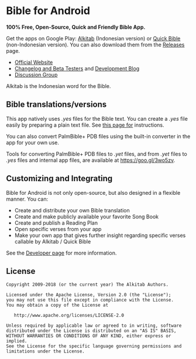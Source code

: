 Bible for Android
=================

**100% Free, Open-Source, Quick and Friendly Bible App.**

Get the apps on Google Play: <a href="https://play.google.com/store/apps/details?id=yuku.alkitab">Alkitab</a> (Indonesian version) or <a href="https://play.google.com/store/apps/details?id=yuku.alkitab.kjv">Quick Bible</a> (non-Indonesian version). You can also download them from the <a href="https://github.com/yukuku/androidbible/releases">Releases</a> page.

- <a href="http://www.bibleforandroid.com">Official Website</a>
- <a href="http://www.bibleforandroid.com/changelog">Changelog and Beta Testers</a> and <a href="http://blog.bibleforandroid.com">Development Blog</a>
- <a href="http://groups.google.com/group/bibleforandroid">Discussion Group</a>

Alkitab is the Indonesian word for the Bible.

Bible translations/versions
---------------------------

This app natively uses *.yes* files for the Bible text. You can create a *.yes* file easily by preparing a plain text file. See <a href="http://www.bibleforandroid.com/developer">this page for</a> instructions.

You can also convert PalmBible+ PDB files using the built-in converter in the app for your own use. 

Tools for converting PalmBible+ PDB files to *.yet* files, and from *.yet* files to *.yes* files and internal app files, are available at https://goo.gl/3wo5zv.

Customizing and Integrating
---------------------------

Bible for Android is not only open-source, but also designed in a flexible manner. You can:

- Create and distribute your own Bible translation
- Create and make publicly available your favorite Song Book
- Create and publish a Reading Plan
- Open specific verses from your app
- Make your own app that gives further insight regarding specific verses callable by Alkitab / Quick Bible

See the <a href="http://www.bibleforandroid.com/developer">Developer page</a> for more information.

License
--------

    Copyright 2009-2018 (or the current year) The Alkitab Authors.

    Licensed under the Apache License, Version 2.0 (the "License");
    you may not use this file except in compliance with the License.
    You may obtain a copy of the License at

       http://www.apache.org/licenses/LICENSE-2.0

    Unless required by applicable law or agreed to in writing, software
    distributed under the License is distributed on an "AS IS" BASIS,
    WITHOUT WARRANTIES OR CONDITIONS OF ANY KIND, either express or implied.
    See the License for the specific language governing permissions and
    limitations under the License.

